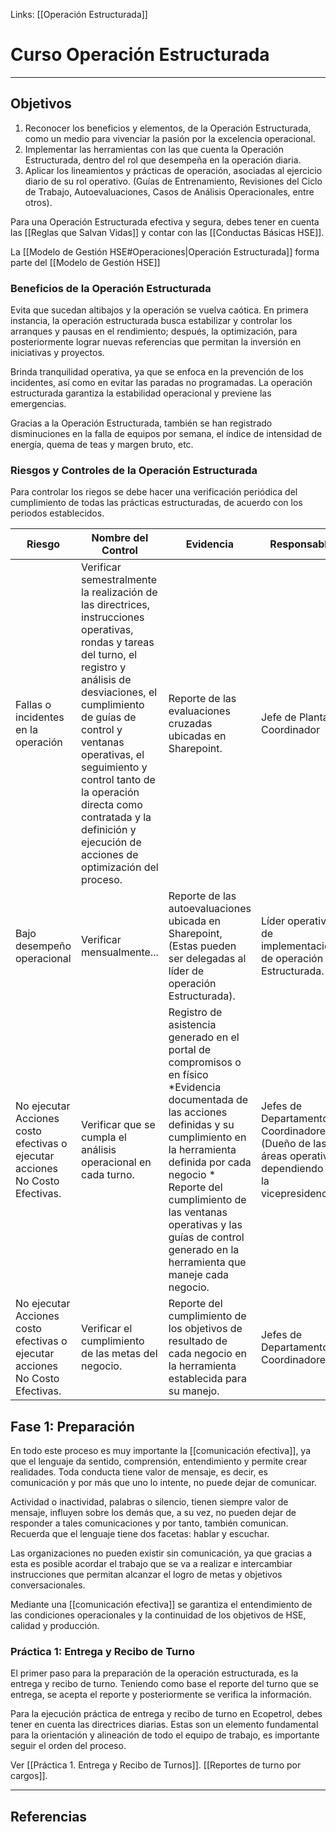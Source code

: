 Links: [[Operación Estructurada]]

# Curso Operación Estructurada
---

## Objetivos
1. Reconocer los beneficios y elementos, de la Operación Estructurada, como un medio para vivenciar la pasión por la excelencia operacional.
2. Implementar las herramientas con las que cuenta la Operación Estructurada, dentro del rol que desempeña en la operación diaria.
3. Aplicar los lineamientos y prácticas de operación, asociadas al ejercicio diario de su rol operativo. (Guías de Entrenamiento, Revisiones del Ciclo de Trabajo, Autoevaluaciones, Casos de Análisis Operacionales, entre otros).

Para una Operación Estructurada efectiva y segura, debes tener en cuenta las [[Reglas que Salvan Vidas]] y contar con las [[Conductas Básicas HSE]].

La [[Modelo de Gestión HSE#Operaciones|Operación Estructurada]] forma parte del [[Modelo de Gestión HSE]]

### Beneficios de la Operación Estructurada
Evita que sucedan altibajos y la operación se vuelva caótica. En primera instancia, la operación estructurada busca estabilizar y controlar los arranques y pausas en el rendimiento; después, la optimización, para posteriormente lograr nuevas referencias que permitan la inversión en iniciativas y proyectos.

Brinda tranquilidad operativa, ya que se enfoca en la prevención de los incidentes, así como en evitar las paradas no programadas. La operación estructurada garantiza la estabilidad operacional y previene las emergencias.

Gracias a la Operación Estructurada, también se han registrado disminuciones en la falla de equipos por semana, el índice de intensidad de energía, quema de teas y margen bruto, etc.

### Riesgos y Controles de la Operación Estructurada

Para controlar los riegos se debe hacer una verificación periódica del cumplimiento de todas las prácticas estructuradas, de acuerdo con los periodos establecidos.

| Riesgo | Nombre del Control | Evidencia | Responsable | Frecuencia |
| --- | --- | --- | --- | --- |
| Fallas o incidentes en la operación | Verificar semestralmente la realización de las directrices, instrucciones operativas, rondas y tareas del turno, el registro y análisis de desviaciones, el cumplimiento de guías de control y ventanas operativas, el seguimiento y control tanto de la operación directa como contratada y la definición y ejecución de acciones de optimización del proceso. | Reporte de las evaluaciones cruzadas ubicadas en Sharepoint. | Jefe de Planta o Coordinador | Semanal |
| Bajo desempeño operacional | Verificar mensualmente... | Reporte de las autoevaluaciones ubicada en Sharepoint, (Estas pueden ser delegadas al líder de operación Estructurada). | Líder operativo de implementación de operación Estructurada. | Mensual |
| No ejecutar Acciones costo efectivas o ejecutar acciones No Costo Efectivas. | Verificar que se cumpla el análisis operacional en cada turno. | Registro de asistencia generado en el portal de compromisos o en físico \*Evidencia documentada de las acciones definidas y su cumplimiento en la herramienta definida por cada negocio \* Reporte del cumplimiento de las ventanas operativas y las guías de control generado en la herramienta que maneje cada negocio. | Jefes de Departamento o Coordinadores (Dueño de las áreas operativas dependiendo de la vicepresidencia). | Por Turno |
| No ejecutar Acciones costo efectivas o ejecutar acciones No Costo Efectivas. | Verificar el cumplimiento de las metas del negocio. | Reporte del cumplimiento de los objetivos de resultado de cada negocio en la herramienta establecida para su manejo. | Jefes de Departamento o Coordinadores. | Mensual |

## Fase 1: Preparación
En todo este proceso es muy importante la [[comunicación efectiva]], ya que el lenguaje da sentido, comprensión, entendimiento y permite crear realidades. Toda conducta tiene valor de mensaje, es decir, es comunicación y por más que uno lo intente, no puede dejar de comunicar.

Actividad o inactividad, palabras o silencio, tienen siempre valor de mensaje, influyen sobre los demás que, a su vez, no pueden dejar de responder a tales comunicaciones y por tanto, también comunican. Recuerda que el lenguaje tiene dos facetas: hablar y escuchar.

Las organizaciones no pueden existir sin comunicación, ya que gracias a esta es posible acordar el trabajo que se va a realizar e intercambiar instrucciones que permitan alcanzar el logro de metas y objetivos conversacionales.

Mediante una [[comunicación efectiva]] se garantiza el entendimiento de las condiciones operacionales y la continuidad de los objetivos de HSE, calidad y producción.

### Práctica 1: Entrega y Recibo de Turno
El primer paso para la preparación de la operación estructurada, es la entrega y recibo de turno. Teniendo como base el reporte del turno que se entrega, se acepta el reporte y posteriormente se verifica la información.

Para la ejecución práctica de entrega y recibo de turno en Ecopetrol, debes tener en cuenta las directrices diarias. Estas son un elemento fundamental para la orientación y alineación de todo el equipo de trabajo, es importante seguir el orden del proceso.

Ver [[Práctica 1. Entrega y Recibo de Turnos]].
[[Reportes de turno por cargos]].

---

## Referencias


